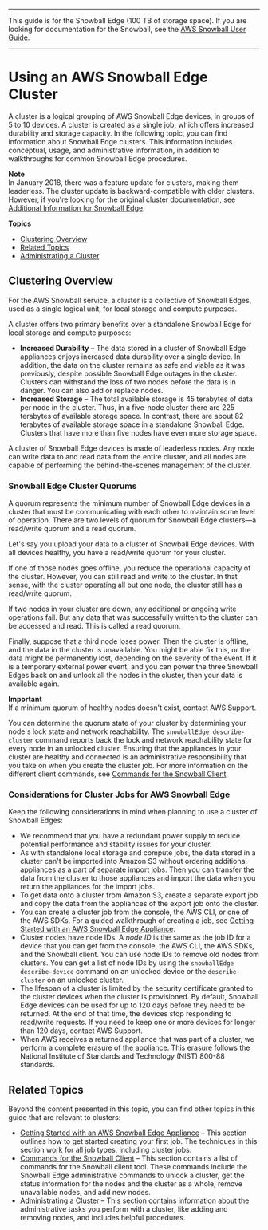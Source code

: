 --------

This guide is for the Snowball Edge \(100 TB of storage space\)\. If you are looking for documentation for the Snowball, see the [AWS Snowball User Guide](http://docs.aws.amazon.com/snowball/latest/ug/whatissnowball.html)\.

--------

# Using an AWS Snowball Edge Cluster<a name="UsingCluster"></a>

A cluster is a logical grouping of AWS Snowball Edge devices, in groups of 5 to 10 devices\. A cluster is created as a single job, which offers increased durability and storage capacity\. In the following topic, you can find information about Snowball Edge clusters\. This information includes conceptual, usage, and administrative information, in addition to walkthroughs for common Snowball Edge procedures\.

**Note**  
In January 2018, there was a feature update for clusters, making them leaderless\. The cluster update is backward\-compatible with older clusters\. However, if you're looking for the original cluster documentation, see [Additional Information for Snowball Edge](appendices.md)\.

**Topics**
+ [Clustering Overview](#ClusterOverview)
+ [Related Topics](#relatedcluster)
+ [Administrating a Cluster](administercluster.md)

## Clustering Overview<a name="ClusterOverview"></a>

For the AWS Snowball service, a cluster is a collective of Snowball Edges, used as a single logical unit, for local storage and compute purposes\.

A cluster offers two primary benefits over a standalone Snowball Edge for local storage and compute purposes:
+ **Increased Durability** – The data stored in a cluster of Snowball Edge appliances enjoys increased data durability over a single device\. In addition, the data on the cluster remains as safe and viable as it was previously, despite possible Snowball Edge outages in the cluster\. Clusters can withstand the loss of two nodes before the data is in danger\. You can also add or replace nodes\.
+ **Increased Storage** – The total available storage is 45 terabytes of data per node in the cluster\. Thus, in a five\-node cluster there are 225 terabytes of available storage space\. In contrast, there are about 82 terabytes of available storage space in a standalone Snowball Edge\. Clusters that have more than five nodes have even more storage space\.

A cluster of Snowball Edge devices is made of leaderless nodes\. Any node can write data to and read data from the entire cluster, and all nodes are capable of performing the behind\-the\-scenes management of the cluster\.

### Snowball Edge Cluster Quorums<a name="clusterquorums"></a>

A quorum represents the minimum number of Snowball Edge devices in a cluster that must be communicating with each other to maintain some level of operation\. There are two levels of quorum for Snowball Edge clusters—a read/write quorum and a read quorum\.

Let's say you upload your data to a cluster of Snowball Edge devices\. With all devices healthy, you have a read/write quorum for your cluster\.

If one of those nodes goes offline, you reduce the operational capacity of the cluster\. However, you can still read and write to the cluster\. In that sense, with the cluster operating all but one node, the cluster still has a read/write quorum\.

If two nodes in your cluster are down, any additional or ongoing write operations fail\. But any data that was successfully written to the cluster can be accessed and read\. This is called a read quorum\.

Finally, suppose that a third node loses power\. Then the cluster is offline, and the data in the cluster is unavailable\. You might be able fix this, or the data might be permanently lost, depending on the severity of the event\. If it is a temporary external power event, and you can power the three Snowball Edges back on and unlock all the nodes in the cluster, then your data is available again\.

**Important**  
If a minimum quorum of healthy nodes doesn't exist, contact AWS Support\.

You can determine the quorum state of your cluster by determining your node's lock state and network reachability\. The `snowballEdge describe-cluster` command reports back the lock and network reachability state for every node in an unlocked cluster\. Ensuring that the appliances in your cluster are healthy and connected is an administrative responsibility that you take on when you create the cluster job\. For more information on the different client commands, see [Commands for the Snowball Client](using-client-commands.md)\.

### Considerations for Cluster Jobs for AWS Snowball Edge<a name="clusterconsiderations"></a>

Keep the following considerations in mind when planning to use a cluster of Snowball Edges:
+ We recommend that you have a redundant power supply to reduce potential performance and stability issues for your cluster\.
+ As with standalone local storage and compute jobs, the data stored in a cluster can't be imported into Amazon S3 without ordering additional appliances as a part of separate import jobs\. Then you can transfer the data from the cluster to those appliances and import the data when you return the appliances for the import jobs\.
+ To get data onto a cluster from Amazon S3, create a separate export job and copy the data from the appliances of the export job onto the cluster\.
+ You can create a cluster job from the console, the AWS CLI, or one of the AWS SDKs\. For a guided walkthrough of creating a job, see [Getting Started with an AWS Snowball Edge Appliance](getting-started.md)\.
+ Cluster nodes have node IDs\. A *node ID* is the same as the job ID for a device that you can get from the console, the AWS CLI, the AWS SDKs, and the Snowball client\. You can use node IDs to remove old nodes from clusters\. You can get a list of node IDs by using the `snowballEdge describe-device` command on an unlocked device or the `describe-cluster` on an unlocked cluster\.
+ The lifespan of a cluster is limited by the security certificate granted to the cluster devices when the cluster is provisioned\. By default, Snowball Edge devices can be used for up to 120 days before they need to be returned\. At the end of that time, the devices stop responding to read/write requests\. If you need to keep one or more devices for longer than 120 days, contact AWS Support\.
+ When AWS receives a returned appliance that was part of a cluster, we perform a complete erasure of the appliance\. This erasure follows the National Institute of Standards and Technology \(NIST\) 800\-88 standards\.

## Related Topics<a name="relatedcluster"></a>

Beyond the content presented in this topic, you can find other topics in this guide that are relevant to clusters:
+ [Getting Started with an AWS Snowball Edge Appliance](getting-started.md) – This section outlines how to get started creating your first job\. The techniques in this section work for all job types, including cluster jobs\.
+ [Commands for the Snowball Client](using-client-commands.md) – This section contains a list of commands for the Snowball client tool\. These commands include the Snowball Edge administrative commands to unlock a cluster, get the status information for the nodes and the cluster as a whole, remove unavailable nodes, and add new nodes\.
+ [Administrating a Cluster](administercluster.md) – This section contains information about the administrative tasks you perform with a cluster, like adding and removing nodes, and includes helpful procedures\.